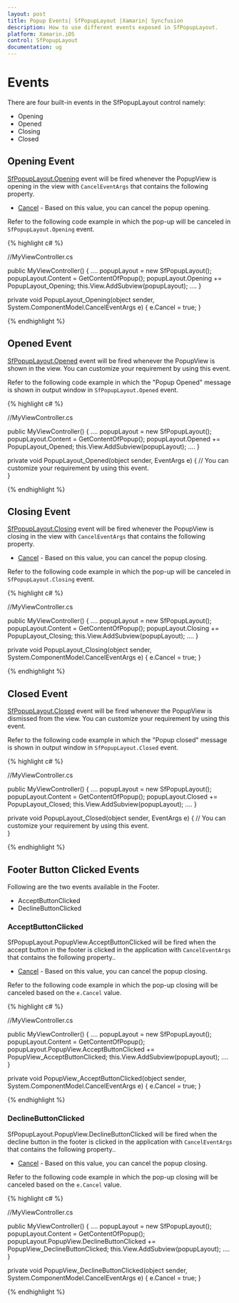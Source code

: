 ```yaml
---
layout: post
title: Popup Events| SfPopupLayout |Xamarin| Syncfusion
description: How to use different events exposed in SfPopupLayout.
platform: Xamarin.iOS
control: SfPopupLayout
documentation: ug
--- 
```


# Events

There are four built-in events in the SfPopupLayout control namely:

* Opening
* Opened
* Closing
* Closed

## Opening Event

[SfPopupLayout.Opening](https://help.syncfusion.com/cr/cref_files/xamarin-ios/sfpopuplayout/Syncfusion.SfPopupLayout.iOS~Syncfusion.iOS.PopupLayout.SfPopupLayout~Opening_EV.html) event will be fired whenever the PopupView is opening in the view with `CancelEventArgs` that contains the following property.

* [Cancel](https://msdn.microsoft.com/query/dev14.query?appId=Dev14IDEF1&l=EN-US&k=k(System.ComponentModel.CancelEventArgs.Cancel)&rd=true) - Based on this value, you can cancel the popup opening.

Refer to the following code example in which the pop-up will be canceled in `SfPopupLayout.Opening` event.

{% highlight c# %}

//MyViewController.cs

public MyViewController()
{
    ....
    popupLayout = new SfPopupLayout();
    popupLayout.Content = GetContentOfPopup();
    popupLayout.Opening += PopupLayout_Opening;
    this.View.AddSubview(popupLayout);
    ....
}

private void PopupLayout_Opening(object sender, System.ComponentModel.CancelEventArgs e)
{
     e.Cancel = true;
}

{% endhighlight %}

## Opened Event

[SfPopupLayout.Opened](https://help.syncfusion.com/cr/cref_files/xamarin-ios/sfpopuplayout/Syncfusion.SfPopupLayout.iOS~Syncfusion.iOS.PopupLayout.SfPopupLayout~Opened_EV.html) event will be fired whenever the PopupView is shown in the view.
You can customize your requirement by using this event.

Refer to the following code example in which the "Popup Opened" message is shown in output window in `SfPopupLayout.Opened` event.

{% highlight c# %}

//MyViewController.cs

public MyViewController()
{
    ....
    popupLayout = new SfPopupLayout();
    popupLayout.Content = GetContentOfPopup();
    popupLayout.Opened += PopupLayout_Opened;
    this.View.AddSubview(popupLayout);
    ....
}

private void PopupLayout_Opened(object sender, EventArgs e)
{
    // You can customize your requirement by using this event.        
}

{% endhighlight %}

## Closing Event

[SfPopupLayout.Closing](https://help.syncfusion.com/cr/cref_files/xamarin-ios/sfpopuplayout/Syncfusion.SfPopupLayout.iOS~Syncfusion.iOS.PopupLayout.SfPopupLayout~Closing_EV.html) event will be fired whenever the PopupView is closing in the view with `CancelEventArgs` that contains the following property.

* [Cancel](https://msdn.microsoft.com/query/dev14.query?appId=Dev14IDEF1&l=EN-US&k=k(System.ComponentModel.CancelEventArgs.Cancel)&rd=true) - Based on this value, you can cancel the popup closing.

Refer to the following code example in which the pop-up will be canceled in `SfPopupLayout.Closing` event.

{% highlight c# %}

//MyViewController.cs

public MyViewController()
{
    ....
    popupLayout = new SfPopupLayout();
    popupLayout.Content = GetContentOfPopup();
    popupLayout.Closing += PopupLayout_Closing;
    this.View.AddSubview(popupLayout);
    ....
}

private void PopupLayout_Closing(object sender, System.ComponentModel.CancelEventArgs e)
{
    e.Cancel = true;
}

{% endhighlight %}

## Closed Event

[SfPopupLayout.Closed](https://help.syncfusion.com/cr/cref_files/xamarin-ios/sfpopuplayout/Syncfusion.SfPopupLayout.iOS~Syncfusion.iOS.PopupLayout.SfPopupLayout~Closed_EV.html) event will be fired whenever the PopupView is dismissed from the view.
You can customize your requirement by using this event.

Refer to the following code example in which the "Popup closed" message is shown in output window in `SfPopupLayout.Closed` event.

{% highlight c# %}

//MyViewController.cs

public MyViewController()
{
    ....
    popupLayout = new SfPopupLayout();
    popupLayout.Content = GetContentOfPopup();
    popupLayout.Closed += PopupLayout_Closed;
    this.View.AddSubview(popupLayout);
    ....
}

private void PopupLayout_Closed(object sender, EventArgs e)
{
    // You can customize your requirement by using this event.       
}

{% endhighlight %}

## Footer Button Clicked Events

Following are the two events available in the Footer.

* AcceptButtonClicked
* DeclineButtonClicked

### AcceptButtonClicked

SfPopupLayout.PopupView.AcceptButtonClicked will be fired when the accept button in the footer is clicked in the application with `CancelEventArgs` that contains the following property.. 

* [Cancel](https://msdn.microsoft.com/query/dev14.query?appId=Dev14IDEF1&l=EN-US&k=k(System.ComponentModel.CancelEventArgs.Cancel)&rd=true) - Based on this value, you can cancel the popup closing.

Refer to the following code example in which the pop-up closing will be canceled based on the `e.Cancel` value.

{% highlight c# %}

//MyViewController.cs

public MyViewController()
{
    ....
    popupLayout = new SfPopupLayout();
    popupLayout.Content = GetContentOfPopup();
    popupLayout.PopupView.AcceptButtonClicked += PopupView_AcceptButtonClicked;
    this.View.AddSubview(popupLayout);
    ....
}

private void PopupView_AcceptButtonClicked(object sender, System.ComponentModel.CancelEventArgs e)
{
     e.Cancel = true;
}

{% endhighlight %}

### DeclineButtonClicked

SfPopupLayout.PopupView.DeclineButtonClicked will be fired when the decline button in the footer is clicked in the application with `CancelEventArgs` that contains the following property.. 

* [Cancel](https://msdn.microsoft.com/query/dev14.query?appId=Dev14IDEF1&l=EN-US&k=k(System.ComponentModel.CancelEventArgs.Cancel)&rd=true) - Based on this value, you can cancel the popup closing.

Refer to the following code example in which the pop-up closing will be canceled based on the `e.Cancel` value.

{% highlight c# %}

//MyViewController.cs

public MyViewController()
{
    ....
    popupLayout = new SfPopupLayout();
    popupLayout.Content = GetContentOfPopup();
    popupLayout.PopupView.DeclineButtonClicked += PopupView_DeclineButtonClicked;
    this.View.AddSubview(popupLayout);
    ....
}

private void PopupView_DeclineButtonClicked(object sender, System.ComponentModel.CancelEventArgs e)
{
    e.Cancel = true;
}

{% endhighlight %}